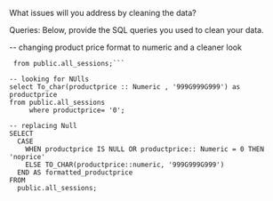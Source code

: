 What issues will you address by cleaning the data?





Queries:
Below, provide the SQL queries you used to clean your data.

--  changing product price format to numeric and a cleaner look 

````select To_char(productprice :: Numeric , '999G999G999')
 from public.all_sessions;```

-- looking for NUlls
select To_char(productprice :: Numeric , '999G999G999') as productprice
from public.all_sessions
     where productprice= '0';
	 	 
-- replacing Null 
SELECT 
  CASE 
    WHEN productprice IS NULL OR productprice:: Numeric = 0 THEN 'noprice'
    ELSE TO_CHAR(productprice::numeric, '999G999G999')
  END AS formatted_productprice
FROM 
  public.all_sessions;
